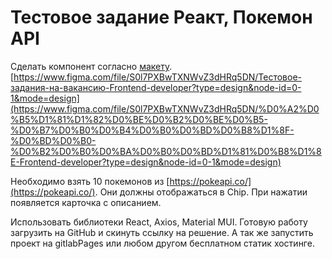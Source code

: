 # Тестовое задание Реакт, Покемон API

Сделать компонент согласно [макету](https://www.figma.com/file/S0l7PXBwTXNWvZ3dHRq5DN/%D0%A2%D0%B5%D1%81%D1%82%D0%BE%D0%B2%D0%BE%D0%B5-%D0%B7%D0%B0%D0%B4%D0%B0%D0%BD%D0%B8%D1%8F-%D0%BD%D0%B0-%D0%B2%D0%B0%D0%BA%D0%B0%D0%BD%D1%81%D0%B8%D1%8E-Frontend-developer?node-id=0%3A1).
[https://www.figma.com/file/S0l7PXBwTXNWvZ3dHRq5DN/Тестовое-задания-на-вакансию-Frontend-developer?type=design&node-id=0-1&mode=design](https://www.figma.com/file/S0l7PXBwTXNWvZ3dHRq5DN/%D0%A2%D0%B5%D1%81%D1%82%D0%BE%D0%B2%D0%BE%D0%B5-%D0%B7%D0%B0%D0%B4%D0%B0%D0%BD%D0%B8%D1%8F-%D0%BD%D0%B0-%D0%B2%D0%B0%D0%BA%D0%B0%D0%BD%D1%81%D0%B8%D1%8E-Frontend-developer?type=design&node-id=0-1&mode=design)

Необходимо взять 10 покемонов из [https://pokeapi.co/](https://pokeapi.co/). Они должны отображаться в Chip.
При нажатии появляется карточка с описанием.

Использовать библиотеки React, Axios, Material MUI.
Готовую работу загрузить на GitHub и скинуть ссылку на решение. А так же запустить проект на gitlabPages или любом другом бесплатном статик хостинге.
